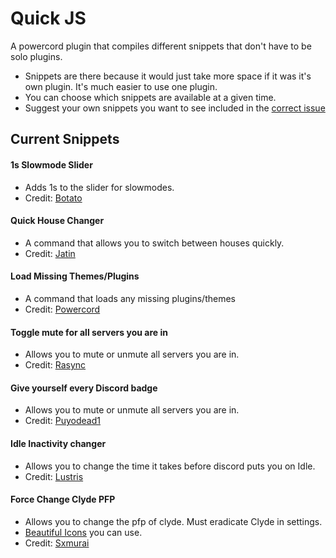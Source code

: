 # Quick JS
A powercord plugin that compiles different snippets that don't have to be solo plugins.

* Snippets are there because it would just take more space if it was it's own plugin. It's much easier to use one plugin.
* You can choose which snippets are available at a given time.
* Suggest your own snippets you want to see included in the [correct issue](https://github.com/12944qwerty/quick-js/issues/1)


## Current Snippets
#### 1s Slowmode Slider
* Adds 1s to the slider for slowmodes.
* Credit: [Botato](https://canary.discord.com/channels/538759280057122817/755005784999329883/758129145648513024)

#### Quick House Changer
* A command that allows you to switch between houses quickly.
* Credit: [Jatin](https://canary.discord.com/channels/538759280057122817/755005784999329883/759741448597274654)

#### Load Missing Themes/Plugins
* A command that loads any missing plugins/themes
* Credit: [Powercord](https://github.com/powercord-org/powercord/blob/737d09139c06b1b48450a6c8086f101ecfd5d780/src/Powercord/plugins/pc-moduleManager/index.js#L136-L170)

#### Toggle mute for all servers you are in
* Allows you to mute or unmute all servers you are in.
* Credit: [Rasync](https://canary.discord.com/channels/538759280057122817/755005784999329883/871486072448774144)

#### Give yourself every Discord badge
* Allows you to mute or unmute all servers you are in.
* Credit: [Puyodead1](https://canary.discord.com/channels/538759280057122817/755005784999329883/757130283735711754)

#### Idle Inactivity changer
* Allows you to change the time it takes before discord puts you on Idle.
* Credit: [Lustris](https://canary.discord.com/channels/538759280057122817/755005784999329883/789051359495323688)

#### Force Change Clyde PFP
* Allows you to change the pfp of clyde. Must eradicate Clyde in settings.
* [Beautiful Icons](https://better-default-discord.netlify.app/) you can use. 
* Credit: [Sxmurai](https://canary.discord.com/channels/538759280057122817/755005784999329883/757773506208464936)